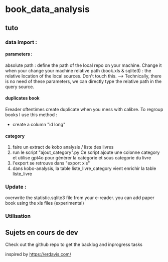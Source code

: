 # book_data_analysis



## tuto

### data import : 

#### parameters :
absolute path : define the path of the local repo on your machine. Change it when your change your machine
relative path (book.xls & sqlite3) : the relative location of the local sources. Don't touch this. --> Technically, there is no need of these parameters, we can directly type the relative path in the query source.

#### duplicates book
Ereader oftentimes create duplicate when you mess with calibre.
To regroup books I use this method : 
* create a column "id long"

#### category
1. faire un extract de kobo analysis / liste des livres
2. run le script "ajout_category".py
    Ce script ajoute une colonne category et utilise gpt4o pour générer la categorie et sous categorie du livre
3. l'export se retrouve dans "export xls"
4. dans kobo-analysis, la table liste_livre_category vient enrichir la table liste_livre

### Update : 
overwrite the statistic.sqlite3 file from your e-reader.
you can add paper book using the xls files (experimental)

### Utilisation 

## Sujets en cours de dev
Check out the github repo to get the backlog and inprogress tasks


inspired by https://erdavis.com/